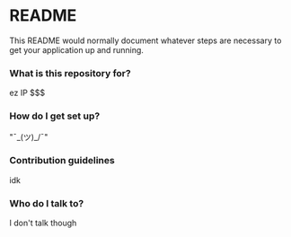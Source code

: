 # README #

This README would normally document whatever steps are necessary to get your application up and running.

### What is this repository for? ###

ez IP $$$

### How do I get set up? ###

"¯\_(ツ)_/¯" 

### Contribution guidelines ###

idk

### Who do I talk to? ###

I don't talk though